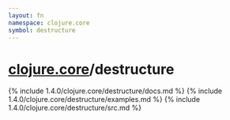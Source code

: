 ```yaml
---
layout: fn
namespace: clojure.core
symbol: destructure
---
```


# [clojure.core](../)/destructure

{% include 1.4.0/clojure.core/destructure/docs.md %}
{% include 1.4.0/clojure.core/destructure/examples.md %}
{% include 1.4.0/clojure.core/destructure/src.md %}

